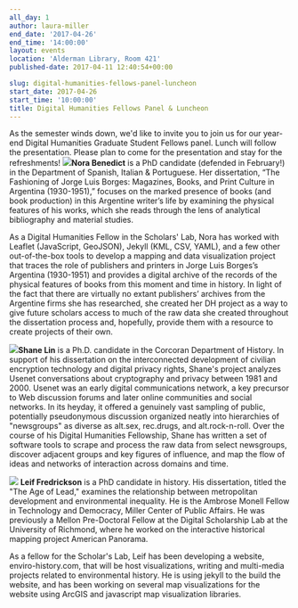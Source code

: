 ```yaml
---
all_day: 1
author: laura-miller
end_date: '2017-04-26'
end_time: '14:00:00'
layout: events
location: 'Alderman Library, Room 421'
published-date: 2017-04-11 12:40:54+00:00

slug: digital-humanities-fellows-panel-luncheon
start_date: 2017-04-26
start_time: '10:00:00'
title: Digital Humanities Fellows Panel & Luncheon
---
```


As the semester winds down, we'd like to invite you to join us for our year-end Digital Humanities Graduate Student Fellows panel. Lunch will follow the presentation. Please plan to come for the presentation and stay for the refreshments!
![](https://gallery.mailchimp.com/3ac105f4d87dddbd34542ab41/images/69f6afbd-6b29-406b-b849-32f559585ee3.jpeg)**Nora Benedict** is a PhD candidate (defended in February!) in the Department of Spanish, Italian & Portuguese. Her dissertation, “The Fashioning of Jorge Luis Borges: Magazines, Books, and Print Culture in Argentina (1930-1951),” focuses on the marked presence of books (and book production) in this Argentine writer’s life by examining the physical features of his works, which she reads through the lens of analytical bibliography and material studies.

As a Digital Humanities Fellow in the Scholars' Lab, Nora has worked with Leaflet (JavaScript, GeoJSON), Jekyll (KML, CSV, YAML), and a few other out-of-the-box tools to develop a mapping and data visualization project that traces the role of publishers and printers in Jorge Luis Borges’s Argentina (1930-1951) and provides a digital archive of the records of the physical features of books from this moment and time in history. In light of the fact that there are virtually no extant publishers’ archives from the Argentine firms she has researched, she created her DH project as a way to give future scholars access to much of the raw data she created throughout the dissertation process and, hopefully, provide them with a resource to create projects of their own.

![](https://gallery.mailchimp.com/3ac105f4d87dddbd34542ab41/images/9eb0a2d7-ba81-493a-a5be-d0511e4d40af.jpeg)**Shane Lin** is a Ph.D. candidate in the Corcoran Department of History. In support of his dissertation on the interconnected development of civilian encryption technology and digital privacy rights, Shane's project analyzes Usenet conversations about cryptography and privacy between 1981 and 2000. Usenet was an early digital communications network, a key precursor to Web discussion forums and later online communities and social networks. In its heyday, it offered a genuinely vast sampling of public, potentially pseudonymous discussion organized neatly into hierarchies of "newsgroups" as diverse as alt.sex, rec.drugs, and alt.rock-n-roll. Over the course of his Digital Humanities Fellowship, Shane has written a set of software tools to scrape and process the raw data from select newsgroups, discover adjacent groups and key figures of influence, and map the flow of ideas and networks of interaction across domains and time.

![](https://gallery.mailchimp.com/3ac105f4d87dddbd34542ab41/images/6d38bf8a-8c9e-4526-b95f-c4084c2601cf.jpeg)
**Leif Fredrickson** is a PhD candidate in history. His dissertation, titled the "The Age of Lead," examines the relationship between metropolitan development and environmental inequality. He is the Ambrose Monell Fellow in Technology and Democracy, Miller Center of Public Affairs. He was previously a Mellon Pre-Doctoral Fellow at the Digital Scholarship Lab at the University of Richmond, where he worked on the interactive historical mapping project American Panorama.

As a fellow for the Scholar's Lab, Leif has been developing a website, enviro-history.com, that will be host visualizations, writing and multi-media projects related to environmental history. He is using jekyll to the build the website, and has been working on several map visualizations for the website using ArcGIS and javascript map visualization libraries.
